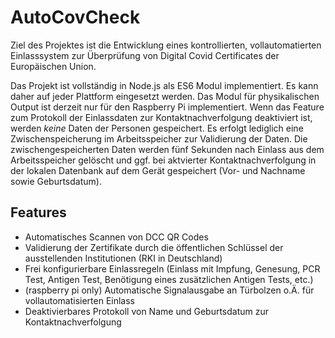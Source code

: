 # AutoCovCheck

Ziel des Projektes ist die Entwicklung eines kontrollierten, vollautomatierten Einlasssystem zur Überprüfung von Digital Covid Certificates der Europäischen Union.

Das Projekt ist vollständig in Node.js als ES6 Modul implementiert. Es kann daher auf jeder Plattform eingesetzt werden. Das Modul für physikalischen Output ist derzeit nur für den Raspberry Pi implementiert. Wenn das Feature zum Protokoll der Einlassdaten zur Kontaktnachverfolgung deaktiviert ist, werden *keine* Daten der Personen gespeichert. Es erfolgt lediglich eine Zwischenspeicherung im Arbeitsspeicher zur Validierung der Daten. Die zwischengespeicherten Daten werden fünf Sekunden nach Einlass aus dem Arbeitsspeicher gelöscht und ggf. bei aktvierter Kontaktnachverfolgung in der lokalen Datenbank auf dem Gerät gespeichert (Vor- und Nachname sowie Geburtsdatum).

## Features
 - Automatisches Scannen von DCC QR Codes
 - Validierung der Zertifikate durch die öffentlichen Schlüssel der ausstellenden Institutionen (RKI in Deutschland)
 - Frei konfigurierbare Einlassregeln (Einlass mit Impfung, Genesung, PCR Test, Antigen Test, Benötigung eines zusätzlichen Antigen Tests, etc.)
 - (raspberry pi only) Automatische Signalausgabe an Türbolzen o.Ä. für vollautomatisierten Einlass
 - Deaktivierbares Protokoll von Name und Geburtsdatum zur Kontaktnachverfolgung

